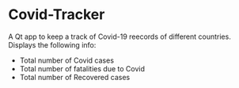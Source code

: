 # Covid-Tracker
A Qt app to keep a track of Covid-19 reecords of different countries.
Displays the following info:
- Total number of Covid cases
- Total number of fatalities due to Covid
- Total number of Recovered cases
